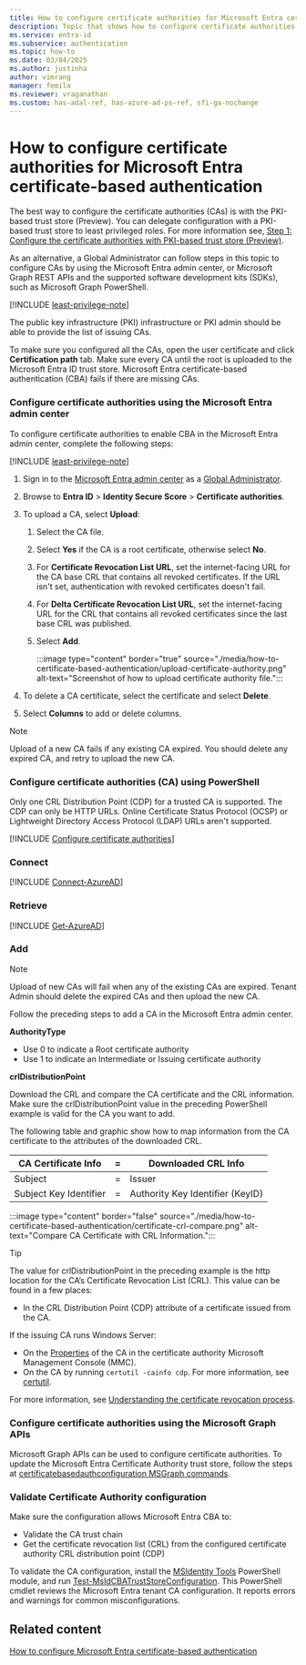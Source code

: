 ```yaml
---
title: How to configure certificate authorities for Microsoft Entra certificate-based authentication
description: Topic that shows how to configure certificate authorities for Microsoft Entra certificate-based authentication.
ms.service: entra-id
ms.subservice: authentication
ms.topic: how-to
ms.date: 03/04/2025
ms.author: justinha
author: vimrang
manager: femila
ms.reviewer: vraganathan
ms.custom: has-adal-ref, has-azure-ad-ps-ref, sfi-ga-nochange
---
```

# How to configure certificate authorities for Microsoft Entra certificate-based authentication

The best way to configure the certificate authorities (CAs) is with the PKI-based trust store (Preview). You can delegate configuration with a PKI-based trust store to least privileged roles. For more information see, [Step 1: Configure the certificate authorities with PKI-based trust store (Preview)](how-to-certificate-based-authentication.md#step-1-configure-the-certificate-authorities-with-pki-based-trust-store).

As an alternative, a Global Administrator can follow steps in this topic to configure CAs by using the Microsoft Entra admin center, or Microsoft Graph REST APIs and the supported software development kits (SDKs), such as Microsoft Graph PowerShell. 

[!INCLUDE [least-privilege-note](../../includes/definitions/least-privilege-note.md)]

The public key infrastructure (PKI) infrastructure or PKI admin should be able to provide the list of issuing CAs. 

To make sure you configured all the CAs, open the user certificate and click **Certification path** tab. 
Make sure every CA until the root is uploaded to the Microsoft Entra ID trust store. 
Microsoft Entra certificate-based authentication (CBA) fails if there are missing CAs.

### Configure certificate authorities using the Microsoft Entra admin center

To configure certificate authorities to enable CBA in the Microsoft Entra admin center, complete the following steps:

[!INCLUDE [least-privilege-note](../../includes/definitions/least-privilege-note.md)]

1. Sign in to the [Microsoft Entra admin center](https://entra.microsoft.com) as a [Global Administrator](~/identity/role-based-access-control/permissions-reference.md#global-administrator).
1. Browse to **Entra ID** > **Identity Secure Score** > **Certificate authorities**.
1. To upload a CA, select **Upload**: 
   1. Select the CA file.
   1. Select **Yes** if the CA is a root certificate, otherwise select **No**.
   1. For **Certificate Revocation List URL**, set the internet-facing URL for the CA base CRL that contains all revoked certificates. If the URL isn't set, authentication with revoked certificates doesn't fail.
   1. For **Delta Certificate Revocation List URL**, set the internet-facing URL for the CRL that contains all revoked certificates since the last base CRL was published.
   1. Select **Add**.

      :::image type="content" border="true" source="./media/how-to-certificate-based-authentication/upload-certificate-authority.png" alt-text="Screenshot of how to upload certificate authority file.":::

1. To delete a CA certificate, select the certificate and select **Delete**.
1. Select **Columns** to add or delete columns.

> [!NOTE]
> Upload of a new CA fails if any existing CA expired. You should delete any expired CA, and retry to upload the new CA.

### Configure certificate authorities (CA) using PowerShell

Only one CRL Distribution Point (CDP) for a trusted CA is supported. The CDP can only be HTTP URLs. Online Certificate Status Protocol (OCSP) or Lightweight Directory Access Protocol (LDAP) URLs aren't supported.

[!INCLUDE [Configure certificate authorities](~/includes/entra-authentication-configure-certificate-authorities.md)]

### Connect

[!INCLUDE [Connect-AzureAD](~/includes/entra-authentication-connect.md)]

### Retrieve

[!INCLUDE [Get-AzureAD](~/includes/entra-authentication-get-trusted.md)]
### Add

>[!NOTE]
>Upload of new CAs will fail when any of the existing CAs are expired. Tenant Admin should delete the expired CAs and then upload the new CA.

Follow the preceding steps to add a CA in the Microsoft Entra admin center. 

**AuthorityType**
- Use 0 to indicate a Root certificate authority
- Use 1 to indicate an Intermediate or Issuing certificate authority

**crlDistributionPoint**

Download the CRL and compare the CA certificate and the CRL information. Make sure the crlDistributionPoint value in the preceding PowerShell example is valid for the CA you want to add.

The following table and graphic show how to map information from the CA certificate to the attributes of the downloaded CRL.

| CA Certificate Info |= |Downloaded CRL Info|
|----|:-:|----|
|Subject |=|Issuer |
|Subject Key Identifier |=|Authority Key Identifier (KeyID) |

:::image type="content" border="false" source="./media/how-to-certificate-based-authentication/certificate-crl-compare.png" alt-text="Compare CA Certificate with CRL Information.":::

>[!TIP]
>The value for crlDistributionPoint in the preceding example is the http location for the CA’s Certificate Revocation List (CRL). This value can be found in a few places:
>
>- In the CRL Distribution Point (CDP) attribute of a certificate issued from the CA.
>
>If the issuing CA runs Windows Server:
>
>- On the [Properties](/windows-server/networking/core-network-guide/cncg/server-certs/configure-the-cdp-and-aia-extensions-on-ca1#to-configure-the-cdp-and-aia-extensions-on-ca1)
 of the CA in the certificate authority Microsoft Management Console (MMC).
>- On the CA by running `certutil -cainfo cdp`. For more information, see [certutil](/windows-server/administration/windows-commands/certutil#-cainfo).

For more information, see [Understanding the certificate revocation process](./concept-certificate-based-authentication-technical-deep-dive.md#understanding-the-certificate-revocation-process).

### Configure certificate authorities using the Microsoft Graph APIs

Microsoft Graph APIs can be used to configure certificate authorities. To update the Microsoft Entra Certificate Authority trust store, follow the steps at [certificatebasedauthconfiguration MSGraph commands](/graph/api/resources/certificatebasedauthconfiguration).

### Validate Certificate Authority configuration

Make sure the configuration allows Microsoft Entra CBA to: 

- Validate the CA trust chain
- Get the certificate revocation list (CRL) from the configured certificate authority CRL distribution point (CDP) 

To validate the CA configuration, install the [MSIdentity Tools](https://azuread.github.io/MSIdentityTools/) PowerShell module, and run [Test-MsIdCBATrustStoreConfiguration](https://github.com/AzureAD/MSIdentityTools/wiki/Test-MsIdCBATrustStoreConfiguration). 
This PowerShell cmdlet reviews the Microsoft Entra tenant CA configuration. 
It reports errors and warnings for common misconfigurations. 

## Related content

[How to configure Microsoft Entra certificate-based authentication](how-to-certificate-based-authentication.md)

